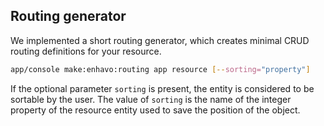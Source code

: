 ## Routing generator

We implemented a short routing generator, which creates minimal CRUD
routing definitions for your resource.

```bash
app/console make:enhavo:routing app resource [--sorting="property"]
```

If the optional parameter `sorting` is present, the entity is considered
to be sortable by the user. The value of `sorting` is the name of the
integer property of the resource entity used to save the position of the
object.
